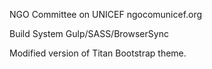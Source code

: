 NGO Committee on UNICEF
ngocomunicef.org

Build System
Gulp/SASS/BrowserSync 

Modified version of Titan Bootstrap theme.
